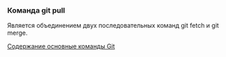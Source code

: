 ### Команда git pull

Является объединением двух последовательных команд git fetch и git merge.

[Содержание основные команды Git](./basic_git_comands.md)
